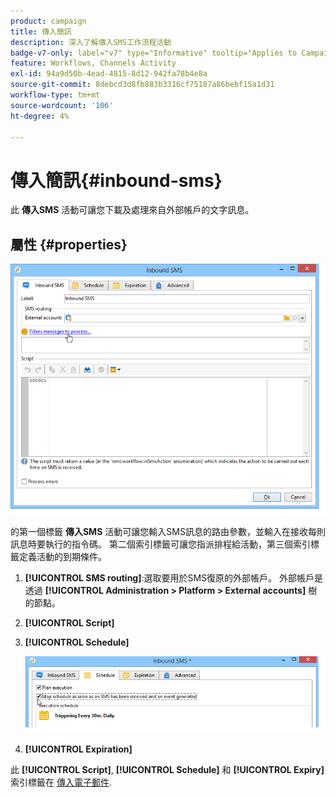 ```yaml
---
product: campaign
title: 傳入簡訊
description: 深入了解傳入SMS工作流程活動
badge-v7-only: label="v7" type="Informative" tooltip="Applies to Campaign Classic v7 only"
feature: Workflows, Channels Activity
exl-id: 94a9d50b-4ead-4815-8d12-942fa78b4e8a
source-git-commit: 8debcd3d8fb883b3316cf75187a86bebf15a1d31
workflow-type: tm+mt
source-wordcount: '106'
ht-degree: 4%

---
```


# 傳入簡訊{#inbound-sms}



此 **傳入SMS** 活動可讓您下載及處理來自外部帳戶的文字訊息。

## 屬性 {#properties}

![](assets/sms_rec_edit.png)

的第一個標籤 **傳入SMS** 活動可讓您輸入SMS訊息的路由參數，並輸入在接收每則訊息時要執行的指令碼。 第二個索引標籤可讓您指派排程給活動，第三個索引標籤定義活動的到期條件。

1. **[!UICONTROL SMS routing]**:選取要用於SMS復原的外部帳戶。 外部帳戶是透過 **[!UICONTROL Administration > Platform > External accounts]** 樹的節點。
1. **[!UICONTROL Script]**
1. **[!UICONTROL Schedule]**

   ![](assets/sms_rec_edit_2.png)

1. **[!UICONTROL Expiration]**

此 **[!UICONTROL Script]**, **[!UICONTROL Schedule]** 和 **[!UICONTROL Expiry]** 索引標籤在 [傳入電子郵件](inbound-emails.md).
